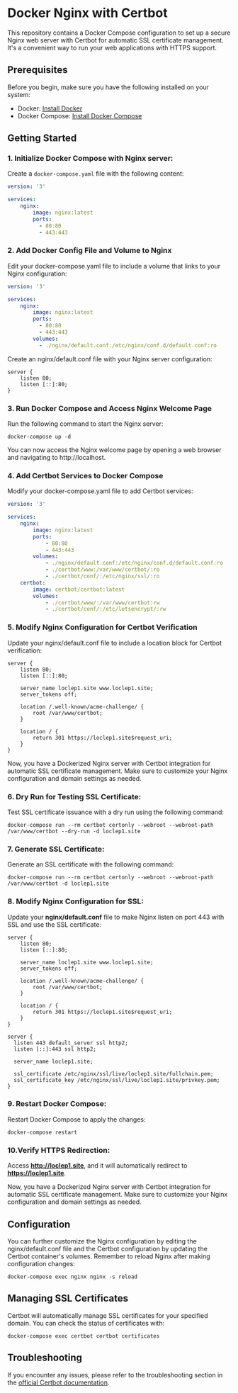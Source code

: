 # Docker Nginx with Certbot

This repository contains a Docker Compose configuration to set up a secure Nginx web server with Certbot for automatic SSL certificate management. It's a convenient way to run your web applications with HTTPS support.

## Prerequisites

Before you begin, make sure you have the following installed on your system:

- Docker: [Install Docker](https://docs.docker.com/get-docker/)
- Docker Compose: [Install Docker Compose](https://docs.docker.com/compose/install/)

## Getting Started

### 1. Initialize Docker Compose with Nginx server:

Create a `docker-compose.yaml` file with the following content:

```yaml
version: '3'

services:
    nginx:
        image: nginx:latest
        ports:
          - 80:80
          - 443:443
```

### 2. Add Docker Config File and Volume to Nginx

Edit your docker-compose.yaml file to include a volume that links to your Nginx configuration:

```yaml
version: '3'

services:
    nginx:
        image: nginx:latest
        ports:
          - 80:80
          - 443:443
        volumes:
          - ./nginx/default.conf:/etc/nginx/conf.d/default.conf:ro
```

Create an nginx/default.conf file with your Nginx server configuration:

```nginx
server {
    listen 80;
    listen [::]:80;
}
```

### 3. Run Docker Compose and Access Nginx Welcome Page

Run the following command to start the Nginx server:

```shell
docker-compose up -d
```

You can now access the Nginx welcome page by opening a web browser and navigating to http://localhost.

### 4. Add Certbot Services to Docker Compose

Modify your docker-compose.yaml file to add Certbot services:

```yaml
version: '3'

services:
    nginx:
        image: nginx:latest
        ports:
            - 80:80
            - 443:443
        volumes:
            - ./nginx/default.conf:/etc/nginx/conf.d/default.conf:ro
            - ./certbot/www:/var/www/certbot/:ro
            - ./certbot/conf/:/etc/nginx/ssl/:ro
    certbot:
        image: certbot/certbot:latest
        volumes:
            - ./certbot/www/:/var/www/certbot:rw
            - ./certbot/conf/:/etc/letsencrypt/:rw
```

### 5. Modify Nginx Configuration for Certbot Verification

Update your nginx/default.conf file to include a location block for Certbot verification:

```nginx
server {
    listen 80;
    listen [::]:80;

    server_name loclep1.site www.loclep1.site;
    server_tokens off;

    location /.well-known/acme-challenge/ {
        root /var/www/certbot;
    }

    location / {
        return 301 https://loclep1.site$request_uri;
    }
}
```

Now, you have a Dockerized Nginx server with Certbot integration for automatic SSL certificate management. Make sure to customize your Nginx configuration and domain settings as needed.

### 6. Dry Run for Testing SSL Certificate:

Test SSL certificate issuance with a dry run using the following command:

```shell
docker-compose run --rm certbot certonly --webroot --webroot-path /var/www/certbot --dry-run -d loclep1.site
```

### 7. Generate SSL Certificate:

Generate an SSL certificate with the following command:

```shell
docker-compose run --rm certbot certonly --webroot --webroot-path /var/www/certbot -d loclep1.site
```

### 8. Modify Nginx Configuration for SSL:

Update your **nginx/default.conf** file to make Nginx listen on port 443 with SSL and use the SSL certificate:

```nginx
server {
    listen 80;
    listen [::]:80;

    server_name loclep1.site www.loclep1.site;
    server_tokens off;

    location /.well-known/acme-challenge/ {
        root /var/www/certbot;
    }

    location / {
        return 301 https://loclep1.site$request_uri;
    }
}

server {
  listen 443 default_server ssl http2;
  listen [::]:443 ssl http2;

  server_name loclep1.site;

  ssl_certificate /etc/nginx/ssl/live/loclep1.site/fullchain.pem;
  ssl_certificate_key /etc/nginx/ssl/live/loclep1.site/privkey.pem;
}
```

### 9. Restart Docker Compose:

Restart Docker Compose to apply the changes:

```shell
docker-compose restart
```

### 10.Verify HTTPS Redirection:
Access **http://loclep1.site**, and it will automatically redirect to **https://loclep1.site**.

Now, you have a Dockerized Nginx server with Certbot integration for automatic SSL certificate management. Make sure to customize your Nginx configuration and domain settings as needed.

## Configuration

You can further customize the Nginx configuration by editing the nginx/default.conf file and the Certbot configuration by updating the Certbot container's volumes. Remember to reload Nginx after making configuration changes:

```shell
docker-compose exec nginx nginx -s reload
```

## Managing SSL Certificates

Certbot will automatically manage SSL certificates for your specified domain. You can check the status of certificates with:

```shell
docker-compose exec certbot certbot certificates
```

## Troubleshooting

If you encounter any issues, please refer to the troubleshooting section in the [official Certbot documentation](https://eff-certbot.readthedocs.io/en/stable/using.html#troubleshooting).
